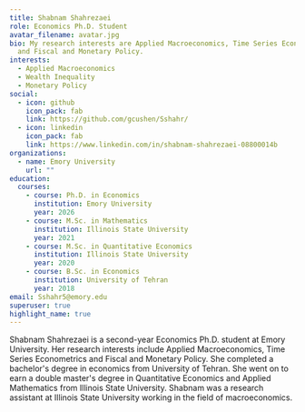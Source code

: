 ```yaml
---
title: Shabnam Shahrezaei
role: Economics Ph.D. Student
avatar_filename: avatar.jpg
bio: My research interests are Applied Macroeconomics, Time Series Econometrics
  and Fiscal and Monetary Policy.
interests:
  - Applied Macroeconomics
  - Wealth Inequality
  - Monetary Policy
social:
  - icon: github
    icon_pack: fab
    link: https://github.com/gcushen/Sshahr/
  - icon: linkedin
    icon_pack: fab
    link: https://www.linkedin.com/in/shabnam-shahrezaei-08800014b
organizations:
  - name: Emory University
    url: ""
education:
  courses:
    - course: Ph.D. in Economics
      institution: Emory University
      year: 2026
    - course: M.Sc. in Mathematics
      institution: Illinois State University
      year: 2021
    - course: M.Sc. in Quantitative Economics
      institution: Illinois State University
      year: 2020
    - course: B.Sc. in Economics
      institution: University of Tehran
      year: 2018
email: Sshahr5@emory.edu
superuser: true
highlight_name: true
---
```

Shabnam Shahrezaei is a second-year Economics Ph.D. student at Emory University. Her research interests include Applied Macroeconomics, Time Series Econometrics and Fiscal and Monetary Policy. She completed a bachelor's degree in economics from University of Tehran. She went on to earn a double master's degree in Quantitative Economics and Applied Mathematics from Illinois State University. Shabnam was a research assistant at Illinois State University working in the field of macroeconomics.